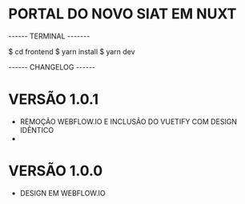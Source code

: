 # PORTAL DO NOVO SIAT EM NUXT

------ TERMINAL -------

$ cd frontend
$ yarn install
$ yarn dev

------ CHANGELOG ------

# VERSÃO 1.0.1
- REMOÇÃO WEBFLOW.IO E INCLUSÃO DO VUETIFY COM DESIGN IDÊNTICO
- 
# VERSÃO 1.0.0
- DESIGN EM WEBFLOW.IO
